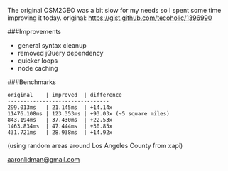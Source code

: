 The original OSM2GEO was a bit slow for my needs so I spent some time improving it today.
original: https://gist.github.com/tecoholic/1396990

###Improvements
- general syntax cleanup
- removed jQuery dependency
- quicker loops
- node caching

###Benchmarks
```
original    | improved  | difference
--------------------------------
299.013ms   | 21.145ms  | +14.14x 
11476.108ms | 123.353ms | +93.03x (~5 square miles)
843.194ms   | 37.430ms  | +22.53x
1463.834ms  | 47.444ms  | +30.85x
431.721ms   | 28.938ms  | +14.92x
```
(using random areas around Los Angeles County from xapi)

aaronlidman@gmail.com